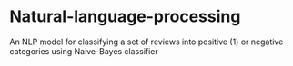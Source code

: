 # Natural-language-processing
An NLP model for classifying a set of reviews into positive (1) or negative categories using Naive-Bayes classifier
